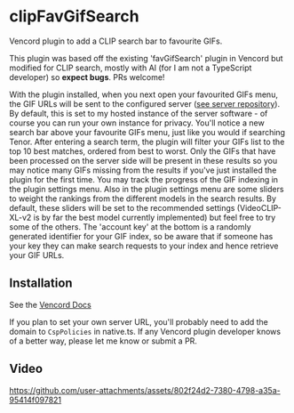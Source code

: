 # clipFavGifSearch
Vencord plugin to add a CLIP search bar to favourite GIFs.

This plugin was based off the existing 'favGifSearch' plugin in Vencord but modified for CLIP search, mostly with AI (for I am not a TypeScript developer) so **expect bugs**. PRs welcome!

With the plugin installed, when you next open your favourited GIFs menu, the GIF URLs will be sent to the configured server ([see server repository](https://github.com/Woodie-07/gif_search_clip_server)). By default, this is set to my hosted instance of the server software - of course you can run your own instance for privacy.
You'll notice a new search bar above your favourite GIFs menu, just like you would if searching Tenor. After entering a search term, the plugin will filter your GIFs list to the top 10 best matches, ordered from best to worst. Only the GIFs that have been processed on the server side will be present in these results so you may notice many GIFs missing from the results if you've just installed the plugin for the first time. You may track the progress of the GIF indexing in the plugin settings menu.
Also in the plugin settings menu are some sliders to weight the rankings from the different models in the search results. By default, these sliders will be set to the recommended settings (VideoCLIP-XL-v2 is by far the best model currently implemented) but feel free to try some of the others. The 'account key' at the bottom is a randomly generated identifier for your GIF index, so be aware that if someone has your key they can make search requests to your index and hence retrieve your GIF URLs.

## Installation
See the [Vencord Docs](https://docs.vencord.dev/installing/custom-plugins/)

If you plan to set your own server URL, you'll probably need to add the domain to `CspPolicies` in native.ts. If any Vencord plugin developer knows of a better way, please let me know or submit a PR.

## Video
https://github.com/user-attachments/assets/802f24d2-7380-4798-a35a-95414f097821


